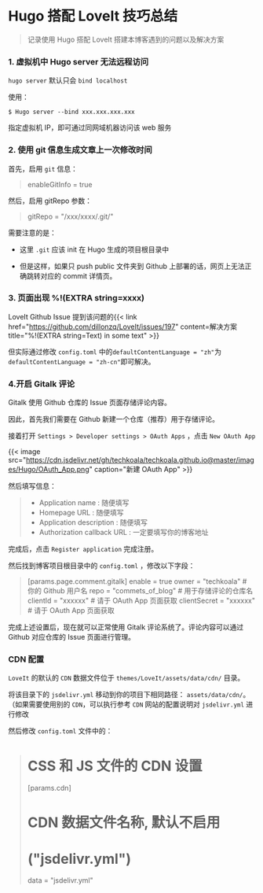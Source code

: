 # Hugo 搭配 LoveIt 技巧总结


> 记录使用 Hugo 搭配 LoveIt 搭建本博客遇到的问题以及解决方案

<!--more-->

### 1. 虚拟机中 Hugo server 无法远程访问

`hugo server` 默认只会 `bind localhost`

使用：

```shell
$ Hugo server --bind xxx.xxx.xxx.xxx
```

指定虚拟机 IP，即可通过同网域机器访问该 web 服务

### 2. 使用 git 信息生成文章上一次修改时间

首先，启用 `git` 信息：

> enableGitInfo = true

然后，启用 gitRepo 参数：

> gitRepo = "/xxx/xxxx/.git/"

需要注意的是：

- 这里 `.git` 应该 init 在 Hugo 生成的项目根目录中

- 但是这样，如果只 push public 文件夹到 Github 上部署的话，网页上无法正确跳转对应的 commit 详情页。

### 3. 页面出现 %!(EXTRA string=xxxx)

LoveIt Github Issue 提到该问题的{{< link href="https://github.com/dillonzq/LoveIt/issues/197" content=解决方案 title="%!(EXTRA string=Text) in some text" >}}

但实际通过修改 `config.toml` 中的`defaultContentLanguage = "zh"`为`defaultContentLanguage = "zh-cn"`即可解决。

### 4.开启 Gitalk 评论

Gitalk 使用 Github 仓库的 Issue 页面存储评论内容。

因此，首先我们需要在 Github 新建一个仓库（推荐）用于存储评论。

接着打开 `Settings > Developer settings > OAuth Apps` ，点击 `New OAuth App`

{{< image src="https://cdn.jsdelivr.net/gh/techkoala/techkoala.github.io@master/images/Hugo/OAuth_App.png" caption="新建 OAuth App" >}} 

然后填写信息：

> - Application name : 随便填写
> - Homepage URL     : 随便填写
> - Application description : 随便填写
> - Authorization callback URL : 一定要填写你的博客地址

完成后，点击 `Register application` 完成注册。

然后找到博客项目根目录中的 `config.toml` ，修改以下字段：

> [params.page.comment.gitalk]
> enable = true
> owner = "techkoala"  # 你的 Github 用户名
> repo = "commets_of_blog" # 用于存储评论的仓库名
> clientId = "xxxxxx"      # 请于 OAuth App 页面获取
> clientSecret = "xxxxxx"  # 请于 OAuth App 页面获取


完成上述设置后，现在就可以正常使用 Gitalk 评论系统了。评论内容可以通过 Github 对应仓库的 Issue 页面进行管理。

### CDN 配置

`LoveIt` 的默认的 `CDN` 数据文件位于 `themes/LoveIt/assets/data/cdn/` 目录。

将该目录下的 `jsdelivr.yml` 移动到你的项目下相同路径： `assets/data/cdn/`。（如果需要使用别的 `CDN`，可以执行参考 `CDN` 网站的配置说明对 `jsdelivr.yml` 进行修改

然后修改 `config.toml` 文件中的：

>   # CSS 和 JS 文件的 CDN 设置
>   [params.cdn]
>  # CDN 数据文件名称, 默认不启用
>   # ("jsdelivr.yml")
>   data = "jsdelivr.yml"
